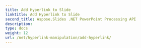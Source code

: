```yaml
---
title: Add Hyperlink to Slide
linktitle: Add Hyperlink to Slide
second_title: Aspose.Slides .NET PowerPoint Processing API
description: 
type: docs
weight: 12
url: /net/hyperlink-manipulation/add-hyperlink/
---
```

